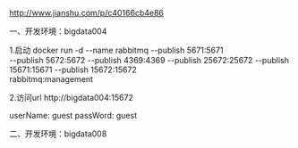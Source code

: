 http://www.jianshu.com/p/c40166cb4e86


一、开发环境：bigdata004

1.启动
docker run -d --name rabbitmq --publish 5671:5671 \
 --publish 5672:5672 --publish 4369:4369 --publish 25672:25672 --publish 15671:15671 --publish 15672:15672 \
rabbitmq:management

2.访问url
http://bigdata004:15672

userName: guest
passWord: guest


二、开发环境：bigdata008